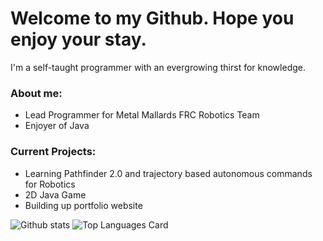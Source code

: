 # Welcome to my Github. Hope you enjoy your stay.
  
  
  I'm a self-taught programmer with an evergrowing thirst for knowledge.
  
  ### About me:
  - Lead Programmer for Metal Mallards FRC Robotics Team 
  - Enjoyer of Java 
  ### Current Projects:
  - Learning Pathfinder 2.0 and trajectory based autonomous commands for Robotics
  - 2D Java Game 
  - Building up portfolio website

![Github stats](https://github-readme-stats.vercel.app/api?username=JoshuaBuker&theme=highcontrast&show_icons=true&count_private=true&layout=compact)
![Top Languages Card](https://github-readme-stats.vercel.app/api/top-langs/?username=JoshuaBuker&layout=compact)

<!--
**JoshuaBuker/JoshuaBuker** is a ✨ _special_ ✨ repository because its `README.md` (this file) appears on your GitHub profile.

Here are some ideas to get you started:

- 🔭 I’m currently working on ...
- 🌱 I’m currently learning ...
- 👯 I’m looking to collaborate on ...
- 🤔 I’m looking for help with ...
- 💬 Ask me about ...
- 📫 How to reach me: ...
- 😄 Pronouns: ...
- ⚡ Fun fact: ...
-->
